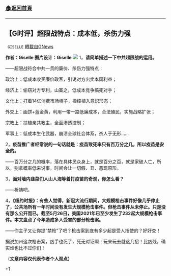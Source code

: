 ###  [:house:返回首頁](https://github.com/ourhimalayas/txt)
---

## 【G时评】超限战特点：成本低，杀伤力强
` GISELLE` [轉載自GNews](https://gnews.org/zh-hans/1280028/)

**作者：Giselle 图片设计：Giselle**
![]()![](https://gnews-media-offload.s3.amazonaws.com/wp-content/uploads/2021/05/29021723/%E5%90%89%E4%BB%96.png)
1，**请简单描述一下中共超限战的运用。**

——超限战符合中共一贯的廉价、杀伤力强特点：

政治上：低成本收买廉价政客，引诱对方出卖本国利益；

经济上：偷窃对方专利，山寨之，低成本竞争搞死对手；

文化上：打着14亿消费市场幌子，操控植入意识形态；

外交上：画饼+蓝金黄，利用一带一路低廉成本，合法殖民，实施战略扩张；

宗教上：扶植亲共教主，全面渗透控制；

军事上：低成本生化武器，崩溃全球社会体系，杀人于无形……

2，**疫苗推广者经常说的一句话就是：疫苗致死率只有百万分之几，所以疫苗是安全的。**

——百万分之几的概率，落在具体民众身上，就是百分之百，就是家破人亡，所以，别拿概率低来说事，时间会让一切假、丑、恶现原形。

3，**面对墙内韭菜们人山人海等着打疫苗的奇观，你怎么看？**

——祈祷吧。

4，**《纽约时报》：有些人觉得，新冠大流行期间，大规模枪击事件好像几乎停止了，公共场所有一年时间没有发生大规模枪击事件。但枪击事件从未停止。只是没有那么公开而已。截至5月26日，美国2021年已至少发生了232起大规模枪击事件。本文盘点了今年造成多人受害的部分枪击案。**

——你主子又让你提“禁枪”了吧？枪击案到底有多少起是受人指使的？好好查！

据说加州这次枪击案，凶手也死了，死无对证啊！玩来玩去就这几招！比凶残，确实谁也比不过你们！

（**文章内容仅代表作者个人观点）**

+1
